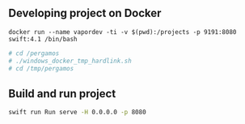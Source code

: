 ## Developing project on Docker

```
docker run --name vapordev -ti -v $(pwd):/projects -p 9191:8080 swift:4.1 /bin/bash
```

```sh
# cd /pergamos
# ./windows_docker_tmp_hardlink.sh
# cd /tmp/pergamos
```

## Build and run project

```sh
swift run Run serve -H 0.0.0.0 -p 8080
```